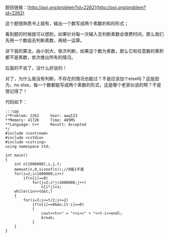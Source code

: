 <!--
.. title: POJ 2262 Goldbach's Conjecture C++版
.. slug: poj-2262
.. date: 2013-04-07T05:41:30+08:00
.. tags:
.. link:
.. description:
.. type: text
-->

题目链接：[http://poj.org/problem?id=2262](http://poj.org/problem?id=2262)


这个题很熟悉书上就有，输出一个数写成两个素数的和的形式；

看到题的时候就可以想到，如果针对每一次输入去判断素数会很费时间，那么我们先用一个数组去判断素数，再统一运算。

讲下我的算法，由小到大，依次判断，如果这个数为素数，那么它和任意数的乘积都不是素数，依次推出所有的情况。

后面的不说了，没什么好说的！

对了，为什么我没有判断，不存在的情况也能过？不是应该加个else吗？这是因为，no else，每一个数都能写成两个素数的形式，这是哪个老家伙说的啊？不是很记得了！

代码如下：

	:::cpp
	/*Problem: 2262		User: awq123
	**Memory: 4172K		Time: 485MS
	**Language: C++		Result: Accepted
	*/
	#include <iostream>
	#include <cstdio>
	#include <cstring>
	using namespace std;

	int main()
	{
		int n[1000000],i,j,t;
		memset(n,0,sizeof(n));//0是1不是
		for(i=2;i<1000000;i++)
			if(n[i]==0)
				for(j=2;i*j<1000000;j++)
					n[i*j]=1;
		while(cin>>t&&t;)
		{
			for(i=3;i<=t/2;i+=2)
				if(n[i]==0&&n;[t-i]==0)
				{
					cout<<t<<" = "<<i<<" + "<<t-i<<endl;
					break;
				}
		}
	}